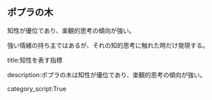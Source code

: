



## ポプラの木

知性が優位であり、楽観的思考の傾向が強い。

強い情緒の持ち主ではあるが、それの知的思考に触れた時だけ発現する。





title:知性を表す指標

description:ポプラの木は知性が優位であり、楽観的思考の傾向が強い。

category_script:True



